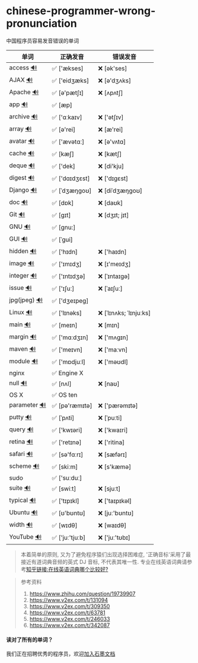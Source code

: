 # chinese-programmer-wrong-pronunciation
中国程序员容易发音错误的单词


| 单词  | 正确发音 | 错误发音 |
| ---- | ------- | ------- |
| access [🔊](http://dict.youdao.com/dictvoice?audio=access&type=2) | ✅ ['ækses] | ❌ [ək'ses] |
| AJAX [🔊](http://dict.youdao.com/dictvoice?audio=AJAX&type=2) | ✅ ['eidʒæks] | ❌ [ə'dʒʌks] |
| Apache [🔊](http://dict.youdao.com/dictvoice?audio=Apache&type=2) | ✅ [ə'pætʃɪ] | ❌ [ʌpʌtʃ] |
| app [🔊](http://dict.youdao.com/dictvoice?audio=app&type=2) | ✅ [æp] | |
| archive [🔊](http://dict.youdao.com/dictvoice?audio=archive&type=2) | ✅ ['ɑːkaɪv] | ❌ ['ətʃɪv] |
| array [🔊](http://dict.youdao.com/dictvoice?audio=array&type=2) | ✅ [ə'rei] | ❌ [æ'rei] |
| avatar [🔊](http://dict.youdao.com/dictvoice?audio=avatar&type=2) | ✅ ['ævətɑː] | ❌ [ə'vʌtɑ] |
| cache [🔊](http://dict.youdao.com/dictvoice?audio=cache&type=2) | ✅ [kæʃ] | ❌ [kætʃ] |
| deque [🔊](http://dict.youdao.com/dictvoice?audio=deque&type=2) | ✅ ['dek] | ❌ [di'kju] |
| digest [🔊](http://dict.youdao.com/dictvoice?audio=digest&type=2) | ✅ ['dɑɪdʒɛst] | ❌ ['dɪgɛst] |
| Django [🔊](http://dict.youdao.com/dictvoice?audio=Django&type=2) | ✅ [ˈdʒæŋɡoʊ] | ❌ [diˈdʒæŋɡoʊ] |
| doc [🔊](http://dict.youdao.com/dictvoice?audio=doc&type=2) | ✅ [dɒk]| ❌ [daʊk] |
| Git [🔊](http://dict.youdao.com/dictvoice?audio=git&type=2) | ✅ [ɡɪt] | ❌ [dʒɪt; jɪt] |
| GNU [🔊](http://dict.youdao.com/dictvoice?audio=GNU&type=2) | ✅ [gnu:] | |
| GUI [🔊](http://dict.youdao.com/dictvoice?audio=GUI&type=2) | ✅ [ˈɡui] | |
| hidden [🔊](http://dict.youdao.com/dictvoice?audio=hidden&type=2) | ✅ ['hɪdn] | ❌ ['haɪdn] |
| image [🔊](http://dict.youdao.com/dictvoice?audio=image&type=2) | ✅ ['ɪmɪdʒ] | ❌ [ɪ'meɪdʒ] |
| integer [🔊](http://dict.youdao.com/dictvoice?audio=integer&type=2) | ✅ ['ɪntɪdʒə] | ❌ [ˈɪntaɪgə] |
| issue [🔊](http://dict.youdao.com/dictvoice?audio=issue&type=2) | ✅ ['ɪʃuː] | ❌ [ˈaɪʃuː] |
| jpg(jpeg) [🔊](http://dict.youdao.com/dictvoice?audio=JPEG&type=2) | ✅ ['dʒeɪpeɡ] | |
| Linux [🔊](http://dict.youdao.com/dictvoice?audio=linux&type=2) | ✅ ['lɪnəks] | ❌ [ˈlɪnʌks; ˈlɪnjuːks] |
| main [🔊](http://dict.youdao.com/dictvoice?audio=main&type=2) | ✅ [meɪn] | ❌ [mɪn] |
| margin [🔊](http://dict.youdao.com/dictvoice?audio=margin&type=2) | ✅ ['mɑːdʒɪn] | ❌ ['mʌgɪn] |
| maven [🔊](http://dict.youdao.com/dictvoice?audio=maven&type=2) | ✅ ['meɪvn] | ❌ ['maːvn] |
| module [🔊](http://dict.youdao.com/dictvoice?audio=module&type=2) | ✅ ['mɒdjuːl] | ❌ ['məʊdl] |
| nginx | ✅ Engine X | |
| null [🔊](http://dict.youdao.com/dictvoice?audio=null&type=2) | ✅ [nʌl] | ❌ [naʊ] |
| OS X | ✅ OS ten | |
| parameter [🔊](http://dict.youdao.com/dictvoice?audio=parameter&type=2) | ✅ [pə'ræmɪtə] | ❌ ['pærəmɪtə] |
| putty [🔊](http://dict.youdao.com/dictvoice?audio=putty&type=2) | ✅ [ˈpʌti] | ❌ [ˈpuːti] |
| query [🔊](http://dict.youdao.com/dictvoice?audio=query&type=2) | ✅ ['kwɪəri] | ❌ ['kwaɪri] |
| retina [🔊](http://dict.youdao.com/dictvoice?audio=retina&type=2) | ✅ ['retɪnə] | ❌ ['ritina] |
| safari [🔊](http://dict.youdao.com/dictvoice?audio=safari&type=2) | ✅ [sə'fɑːrɪ] | ❌ [sæfərɪ] |
| scheme [🔊](http://dict.youdao.com/dictvoice?audio=scheme&type=2) | ✅ [skiːm] | ❌ [s'kæmə] |
| sudo | ✅ ['suːduː] | |
| suite [🔊](http://dict.youdao.com/dictvoice?audio=suite&type=2) | ✅ [swiːt] | ❌ [sjuːt] |
| typical [🔊](http://dict.youdao.com/dictvoice?audio=typical&type=2) | ✅ ['tɪpɪkl] | ❌ ['taɪpɪkəl] |
| Ubuntu [🔊](http://dict.youdao.com/dictvoice?audio=ubuntu&type=2) | ✅ [ʊ'bʊntʊ] | ❌ [juː'bʊntʊ] |
| width [🔊](http://dict.youdao.com/dictvoice?audio=width&type=2) | ✅ [wɪdθ] | ❌ [waɪdθ] |
| YouTube [🔊](http://dict.youdao.com/dictvoice?audio=youtube&type=2) | ✅ ['juː'tjuːb] | ❌ ['juː'tʊbɪ] |


> 本着简单的原则, 又为了避免程序猿们出现选择困难症, '正确音标'采用了最接近有道词典音频的英式 DJ 音标, 不代表其唯一性.
> 专业在线英语词典请参考[知乎链接:在线英语词典哪个比较好?](https://www.zhihu.com/question/19707759)



> 参考资料
>
> 1. https://www.zhihu.com/question/19739907
> 2. https://www.v2ex.com/t/131094
> 3. https://www.v2ex.com/t/309350
> 4. https://www.v2ex.com/t/63781
> 5. https://www.v2ex.com/t/246033
> 6. https://www.v2ex.com/t/342087


#### 读对了所有的单词？
我们正在招聘优秀的程序员，欢迎[加入石墨文档](https://shimo.im/doc/G3ckHEVF3f4qANHk)
